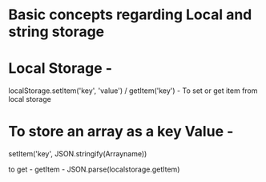 # Basic concepts regarding Local and string storage 

# Local Storage - 
  localStorage.setItem('key', 'value') / getItem('key') - To set or get item from local storage
  
  
# To store an array as a key Value -
  setItem('key', JSON.stringify(Arrayname))
  
  to get - getItem - JSON.parse(localstorage.getItem)
  
  
